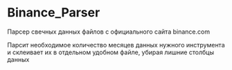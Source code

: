 # Binance_Parser

Парсер свечных данных файлов с официального сайта binance.com

Парсит необходимое количество месяцев данных нужного инструмента и склеивает их в отдельном удобном файле, убирая лишние столбцы данных

